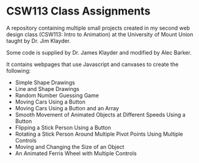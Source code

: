 # CSW113 Class Assignments

A repository containing multiple small projects created in my second web design class (CSW113: Intro to Animation) at the University of Mount Union taught by Dr. Jim Klayder.

Some code is supplied by Dr. James Klayder and modified by Alec Barker.

It contains webpages that use Javascript and canvases to create the following:
- Simple Shape Drawings
- Line and Shape Drawings
- Random Number Guessing Game
- Moving Cars Using a Button
- Moving Cars Using a Button and an Array
- Smooth Movement of Animated Objects at Different Speeds Using a Button
- Flipping a Stick Person Using a Button
- Rotating a Stick Person Around Multiple Pivot Points Using Multiple Controls
- Moving and Changing the Size of an Object
- An Animated Ferris Wheel with Multiple Controls
